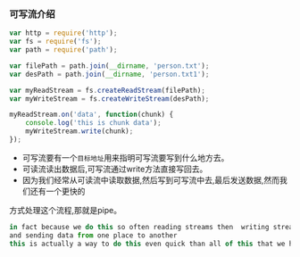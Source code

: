 ### 可写流介绍

```js
var http = require('http');
var fs = require('fs');
var path = require('path');

var filePath = path.join(__dirname, 'person.txt');
var desPath = path.join(__dirname, 'person.txt1');

var myReadStream = fs.createReadStream(filePath);
var myWriteStream = fs.createWriteStream(desPath);

myReadStream.on('data', function(chunk) {
	console.log('this is chunk data');
	myWriteStream.write(chunk);
});
```

* 可写流要有一个`目标地址`用来指明可写流要写到什么地方去。
* 可读流读出数据后,可写流通过write方法直接写回去。
* 因为我们经常从可读流中读取数据,然后写到可写流中去,最后发送数据,然而我们还有一个更快的

方式处理这个流程,那就是pipe。

```js
in fact because we do this so often reading streams then  writing streams
and sending data from one place to another 
this is actually a way to do this even quick than all of this that we have done  pipes 
```